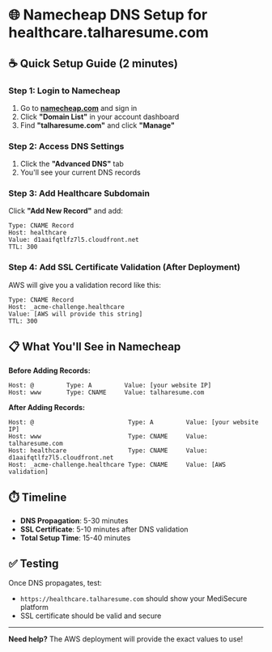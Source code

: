 # 🌐 Namecheap DNS Setup for healthcare.talharesume.com

## ☕ Quick Setup Guide (2 minutes)

### Step 1: Login to Namecheap

1. Go to **[namecheap.com](https://namecheap.com)** and sign in
2. Click **"Domain List"** in your account dashboard
3. Find **"talharesume.com"** and click **"Manage"**

### Step 2: Access DNS Settings

1. Click the **"Advanced DNS"** tab
2. You'll see your current DNS records

### Step 3: Add Healthcare Subdomain

Click **"Add New Record"** and add:

```
Type: CNAME Record
Host: healthcare
Value: d1aaifqtlfz7l5.cloudfront.net
TTL: 300
```

### Step 4: Add SSL Certificate Validation (After Deployment)

AWS will give you a validation record like this:

```
Type: CNAME Record
Host: _acme-challenge.healthcare
Value: [AWS will provide this string]
TTL: 300
```

## 📋 What You'll See in Namecheap

**Before Adding Records:**

```
Host: @         Type: A         Value: [your website IP]
Host: www       Type: CNAME     Value: talharesume.com
```

**After Adding Records:**

```
Host: @                          Type: A         Value: [your website IP]
Host: www                        Type: CNAME     Value: talharesume.com
Host: healthcare                 Type: CNAME     Value: d1aaifqtlfz7l5.cloudfront.net
Host: _acme-challenge.healthcare Type: CNAME     Value: [AWS validation]
```

## ⏱️ Timeline

- **DNS Propagation**: 5-30 minutes
- **SSL Certificate**: 5-10 minutes after DNS validation
- **Total Setup Time**: 15-40 minutes

## ✅ Testing

Once DNS propagates, test:

- `https://healthcare.talharesume.com` should show your MediSecure platform
- SSL certificate should be valid and secure

---

**Need help?** The AWS deployment will provide the exact values to use!

